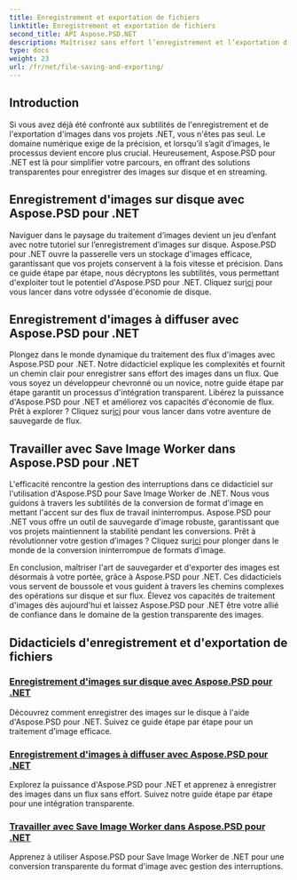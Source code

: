```yaml
---
title: Enregistrement et exportation de fichiers
linktitle: Enregistrement et exportation de fichiers
second_title: API Aspose.PSD.NET
description: Maîtrisez sans effort l’enregistrement et l’exportation d’images avec Aspose.PSD pour .NET. Suivez nos didacticiels étape par étape pour des opérations efficaces sur les disques et les flux.
type: docs
weight: 23
url: /fr/net/file-saving-and-exporting/
---
```

## Introduction

Si vous avez déjà été confronté aux subtilités de l'enregistrement et de l'exportation d'images dans vos projets .NET, vous n'êtes pas seul. Le domaine numérique exige de la précision, et lorsqu’il s’agit d’images, le processus devient encore plus crucial. Heureusement, Aspose.PSD pour .NET est là pour simplifier votre parcours, en offrant des solutions transparentes pour enregistrer des images sur disque et en streaming.

## Enregistrement d'images sur disque avec Aspose.PSD pour .NET

 Naviguer dans le paysage du traitement d’images devient un jeu d’enfant avec notre tutoriel sur l’enregistrement d’images sur disque. Aspose.PSD pour .NET ouvre la passerelle vers un stockage d'images efficace, garantissant que vos projets conservent à la fois vitesse et précision. Dans ce guide étape par étape, nous décryptons les subtilités, vous permettant d'exploiter tout le potentiel d'Aspose.PSD pour .NET. Cliquez sur[ici](./save-images-to-disk/) pour vous lancer dans votre odyssée d'économie de disque.

## Enregistrement d'images à diffuser avec Aspose.PSD pour .NET

Plongez dans le monde dynamique du traitement des flux d'images avec Aspose.PSD pour .NET. Notre didacticiel explique les complexités et fournit un chemin clair pour enregistrer sans effort des images dans un flux. Que vous soyez un développeur chevronné ou un novice, notre guide étape par étape garantit un processus d'intégration transparent. Libérez la puissance d'Aspose.PSD pour .NET et améliorez vos capacités d'économie de flux. Prêt à explorer ? Cliquez sur[ici](./save-images-to-stream/) pour vous lancer dans votre aventure de sauvegarde de flux.

## Travailler avec Save Image Worker dans Aspose.PSD pour .NET

 L'efficacité rencontre la gestion des interruptions dans ce didacticiel sur l'utilisation d'Aspose.PSD pour Save Image Worker de .NET. Nous vous guidons à travers les subtilités de la conversion de format d'image en mettant l'accent sur des flux de travail ininterrompus. Aspose.PSD pour .NET vous offre un outil de sauvegarde d'image robuste, garantissant que vos projets maintiennent la stabilité pendant les conversions. Prêt à révolutionner votre gestion d’images ? Cliquez sur[ici](./save-image-worker/) pour plonger dans le monde de la conversion ininterrompue de formats d’image.

En conclusion, maîtriser l'art de sauvegarder et d'exporter des images est désormais à votre portée, grâce à Aspose.PSD pour .NET. Ces didacticiels vous servent de boussole et vous guident à travers les chemins complexes des opérations sur disque et sur flux. Élevez vos capacités de traitement d'images dès aujourd'hui et laissez Aspose.PSD pour .NET être votre allié de confiance dans le domaine de la gestion transparente des images.

## Didacticiels d'enregistrement et d'exportation de fichiers
### [Enregistrement d'images sur disque avec Aspose.PSD pour .NET](./save-images-to-disk/)
Découvrez comment enregistrer des images sur le disque à l'aide d'Aspose.PSD pour .NET. Suivez ce guide étape par étape pour un traitement d’image efficace.
### [Enregistrement d'images à diffuser avec Aspose.PSD pour .NET](./save-images-to-stream/)
Explorez la puissance d'Aspose.PSD pour .NET et apprenez à enregistrer des images dans un flux sans effort. Suivez notre guide étape par étape pour une intégration transparente.
### [Travailler avec Save Image Worker dans Aspose.PSD pour .NET](./save-image-worker/)
Apprenez à utiliser Aspose.PSD pour Save Image Worker de .NET pour une conversion transparente du format d'image avec gestion des interruptions.